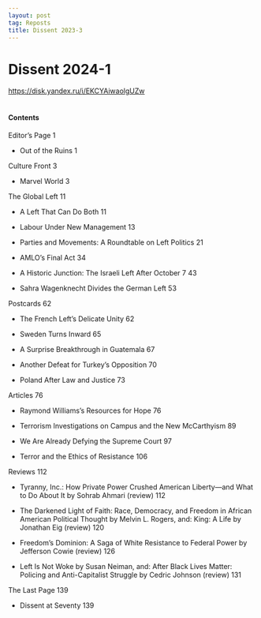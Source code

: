 ```yaml
---
layout: post
tag: Reposts
title: Dissent 2023-3
---
```


# Dissent 2024-1

<https://disk.yandex.ru/i/EKCYAiwaolgUZw>
<br><br>

#### Contents

Editor’s Page 1

+ Out of the Ruins 1

Culture Front 3

+ Marvel World 3

The Global Left 11

+ A Left That Can Do Both 11

+ Labour Under New Management 13

+ Parties and Movements: A Roundtable on Left Politics 21

+ AMLO’s Final Act 34

+ A Historic Junction: The Israeli Left After October 7 43

+ Sahra Wagenknecht Divides the German Left 53

Postcards 62

+ The French Left’s Delicate Unity 62

+ Sweden Turns Inward 65

+ A Surprise Breakthrough in Guatemala 67

+ Another Defeat for Turkey’s Opposition 70

+ Poland After Law and Justice 73

Articles 76

+ Raymond Williams’s Resources for Hope 76

+ Terrorism Investigations on Campus and the New McCarthyism 89

+ We Are Already Defying the Supreme Court 97

+ Terror and the Ethics of Resistance 106

Reviews 112

+ Tyranny, Inc.: How Private Power Crushed American Liberty—and What to Do About It by Sohrab Ahmari (review) 112

+ The Darkened Light of Faith: Race, Democracy, and Freedom in African American Political Thought by Melvin L. Rogers, and: King: A Life by Jonathan Eig (review) 120

+ Freedom’s Dominion: A Saga of White Resistance to Federal Power by Jefferson Cowie (review) 126

+ Left Is Not Woke by Susan Neiman, and: After Black Lives Matter: Policing and Anti-Capitalist Struggle by Cedric Johnson (review) 131

The Last Page 139

+ Dissent at Seventy 139